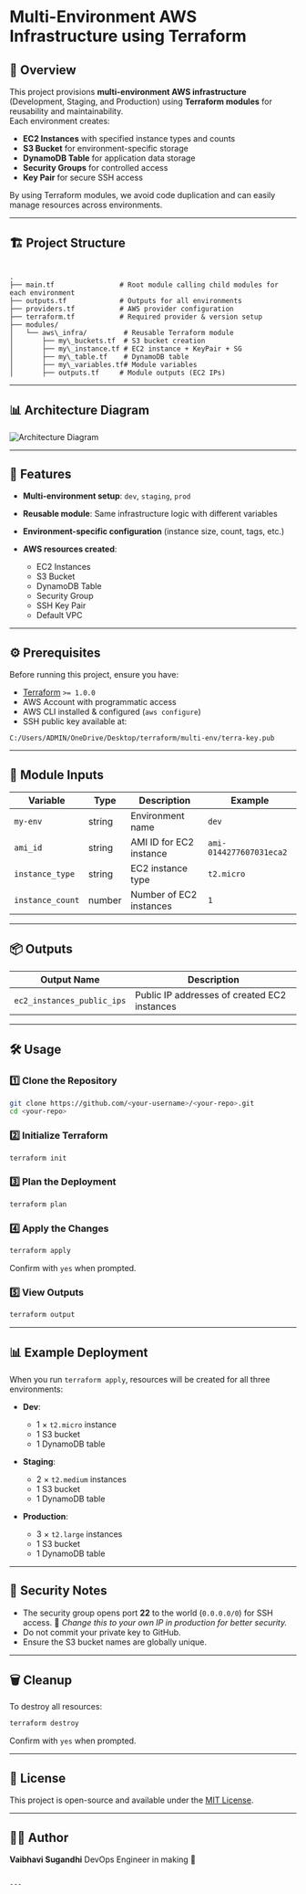 # Multi-Environment AWS Infrastructure using Terraform

## 📌 Overview
This project provisions **multi-environment AWS infrastructure** (Development, Staging, and Production) using **Terraform modules** for reusability and maintainability.  
Each environment creates:
- **EC2 Instances** with specified instance types and counts
- **S3 Bucket** for environment-specific storage
- **DynamoDB Table** for application data storage
- **Security Groups** for controlled access
- **Key Pair** for secure SSH access

By using Terraform modules, we avoid code duplication and can easily manage resources across environments.

---

## 🏗 Project Structure
```

.
├── main.tf                # Root module calling child modules for each environment
├── outputs.tf             # Outputs for all environments
├── providers.tf           # AWS provider configuration
├── terraform.tf           # Required provider & version setup
├── modules/
│   └── aws\_infra/         # Reusable Terraform module
│       ├── my\_buckets.tf  # S3 bucket creation
│       ├── my\_instance.tf # EC2 instance + KeyPair + SG
│       ├── my\_table.tf    # DynamoDB table
│       ├── my\_variables.tf# Module variables
│       ├── outputs.tf     # Module outputs (EC2 IPs)

````

---


## 📊 Architecture Diagram

![Architecture Diagram](multienv.png)

---

## 🚀 Features

* **Multi-environment setup**: `dev`, `staging`, `prod`
* **Reusable module**: Same infrastructure logic with different variables
* **Environment-specific configuration** (instance size, count, tags, etc.)
* **AWS resources created**:

  * EC2 Instances
  * S3 Bucket
  * DynamoDB Table
  * Security Group
  * SSH Key Pair
  * Default VPC

---

## ⚙️ Prerequisites

Before running this project, ensure you have:

* [Terraform](https://developer.hashicorp.com/terraform/downloads) `>= 1.0.0`
* AWS Account with programmatic access
* AWS CLI installed & configured (`aws configure`)
* SSH public key available at:

```
C:/Users/ADMIN/OneDrive/Desktop/terraform/multi-env/terra-key.pub
```

---

## 📂 Module Inputs

| Variable         | Type   | Description             | Example                 |
| ---------------- | ------ | ----------------------- | ----------------------- |
| `my-env`         | string | Environment name        | `dev`                   |
| `ami_id`         | string | AMI ID for EC2 instance | `ami-0144277607031eca2` |
| `instance_type`  | string | EC2 instance type       | `t2.micro`              |
| `instance_count` | number | Number of EC2 instances | `1`                     |

---

## 📦 Outputs

| Output Name                | Description                                  |
| -------------------------- | -------------------------------------------- |
| `ec2_instances_public_ips` | Public IP addresses of created EC2 instances |

---

## 🛠 Usage

### 1️⃣ Clone the Repository

```bash
git clone https://github.com/<your-username>/<your-repo>.git
cd <your-repo>
```

### 2️⃣ Initialize Terraform

```bash
terraform init
```

### 3️⃣ Plan the Deployment

```bash
terraform plan
```

### 4️⃣ Apply the Changes

```bash
terraform apply
```

Confirm with `yes` when prompted.

### 5️⃣ View Outputs

```bash
terraform output
```

---

## 📊 Example Deployment

When you run `terraform apply`, resources will be created for all three environments:

* **Dev**:

  * 1 × `t2.micro` instance
  * 1 S3 bucket
  * 1 DynamoDB table

* **Staging**:

  * 2 × `t2.medium` instances
  * 1 S3 bucket
  * 1 DynamoDB table

* **Production**:

  * 3 × `t2.large` instances
  * 1 S3 bucket
  * 1 DynamoDB table

---

## 🔐 Security Notes

* The security group opens port **22** to the world (`0.0.0.0/0`) for SSH access.
  🔴 *Change this to your own IP in production for better security.*
* Do not commit your private key to GitHub.
* Ensure the S3 bucket names are globally unique.

---

## 🗑 Cleanup

To destroy all resources:

```bash
terraform destroy
```

Confirm with `yes` when prompted.

---

## 📄 License

This project is open-source and available under the [MIT License](LICENSE).

---

## 👩‍💻 Author

**Vaibhavi Sugandhi**
DevOps Engineer in making 🚀

```

---

